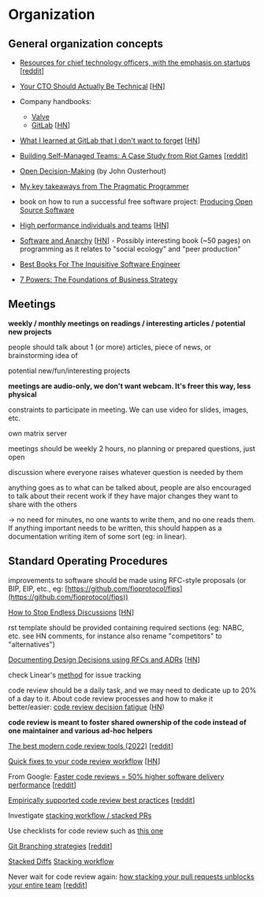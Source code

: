 # Organization

## General organization concepts

- [Resources for chief technology officers, with the emphasis on startups](https://github.com/kuchin/awesome-cto) [[reddit](https://news.ycombinator.com/item?id=26284750)]

- [Your CTO Should Actually Be Technical](https://blog.southparkcommons.com/your-cto-should-actually-be-technical/) [[HN](https://news.ycombinator.com/item?id=32987094)]

- Company handbooks:
  - [Valve](https://cdn.akamai.steamstatic.com/apps/valve/Valve_NewEmployeeHandbook.pdf)
  - [GitLab](https://about.gitlab.com/handbook/) [[HN](https://news.ycombinator.com/item?id=31270407)]

- [What I learned at GitLab that I don't want to forget](https://blog.boleary.dev/what-i-learned-at-gitlab-that-i-dont-want-to-forget/) [[HN](https://news.ycombinator.com/item?id=33963614)]

- [Building Self-Managed Teams: A Case Study from Riot Games](https://codingsans.com/blog/self-managed-teams)
  [[reddit](<https://news.ycombinator.com/item?id=27207107>)]

- [Open Decision-Making](https://web.stanford.edu/\~ouster/cgi-bin/decisions.php)  (by John Ousterhout)

- [My key takeaways from The Pragmatic Programmer](https://arkadiuszchmura.com/posts/my-key-takeaways-from-the-pragmatic-programmer/)

- book on how to run a successful free software project: [Producing Open Source Software](https://producingoss.com/)

- [High performance individuals and teams](https://pablasso.com/high-performance-individuals-and-teams/) [[HN](https://news.ycombinator.com/item?id=31532878)]

- [Software and Anarchy](https://applied-langua.ge/software-and-anarchy.pdf) [[HN](https://news.ycombinator.com/item?id=33173364)] - Possibly interesting book (~50 pages) on programming as it relates to "social ecology" and "peer production"

- [Best Books For The Inquisitive Software Engineer](https://gerlacdt.github.io/posts/programming-books/)

- [7 Powers: The Foundations of Business Strategy](https://www.goodreads.com/book/show/32816087-7-powers)

## Meetings

**weekly / monthly meetings on readings / interesting articles / potential new projects**

people should talk about 1 (or more) articles, piece of news, or brainstorming idea of<br>

potential new/fun/interesting projects

**meetings are audio-only, we don't want webcam. It's freer this way, less physical**<br>

constraints to participate in meeting. We can use video for slides, images, etc.<br>

own matrix server

meetings should be weekly 2 hours, no planning or prepared questions, just open<br>

discussion where everyone raises whatever question is needed by them

anything goes as to what can be talked about, people are also encouraged to talk about their recent work if they have major changes they want to share with the others

\-> no need for minutes, no one wants to write them, and no one reads them. If anything important needs to be written, this should happen as a documentation writing item of some sort (eg: in linear).



## Standard Operating Procedures

improvements to software should be made using RFC-style proposals (or BIP, EIP, etc., eg: [https://github.com/fioprotocol/fips](https://github.com/fioprotocol/fips))

[How to Stop Endless Discussions](<https://candost.blog/how-to-stop-endless-discussions/>) [[HN](https://news.ycombinator.com/item?id=25622149)]

rst template should be provided containing required sections (eg: NABC, etc. see HN comments, for instance also rename "competitors" to "alternatives")

[Documenting Design Decisions using RFCs and ADRs](https://brunoscheufler.com/blog/2020-07-04-documenting-design-decisions-using-rfcs-and-adrs) [[HN](https://news.ycombinator.com/item?id=31557835)]

check Linear's [method](https://linear.app/method) for issue tracking

code review should be a daily task, and we may need to dedicate up to 20% of a day to it. About code review processes and how to make it better/easier: [code review decision fatigue](<https://tylercipriani.com/blog/2022/03/12/code-review-procrastination-and-clarity/>) ([HN](<https://news.ycombinator.com/item?id=30665319>))

**code review is meant to foster shared ownership of the code instead of one maintainer and various ad-hoc helpers**

[The best modern code review tools (2022)](https://medium.com/codeapprove/the-best-modern-code-review-tools-2022-468b51751fa) [[reddit](https://www.reddit.com/r/programming/comments/w54zl7/the_best_modern_code_review_tools_2022/)]

[Quick fixes to your code review workflow](https://consulting.drmaciver.com/code-review-quick-fixes/) [[HN](https://news.ycombinator.com/item?id=31447080)]

From Google: [Faster code reviews = 50% higher software delivery performance](https://devinterrupted.substack.com/p/analysis-the-quickest-path-to-halving) [[reddit](https://www.reddit.com/r/programming/comments/17lkot0/analysis_the_quickest_path_to_halving_software/)]

[Empirically supported code review best practices](https://graphite.dev/blog/code-review-best-practices) [[reddit](https://www.reddit.com/r/programming/comments/18mghkp/empirically_supported_code_review_best_practices/)]

Investigate [stacking workflow / stacked PRs](https://stacking.dev/)

Use checklists for code review such as [this one](https://github.com/mgreiler/code-review-checklist)

[Git Branching strategies](https://pradeepl.com/blog/git-branching-strategies/)
[[reddit](https://www.reddit.com/r/programming/comments/185j2e6/git_branching_strategies_is_this_how_you_are_all/)]

[Stacked Diffs](https://newsletter.pragmaticengineer.com/p/stacked-diffs)
[Stacking workflow](https://stacking.dev/)

Never wait for code review again: [how stacking your pull requests unblocks your entire team](https://graphite.dev/blog/stacked-prs) [[reddit](https://www.reddit.com/r/programming/comments/192twep/never_wait_for_code_review_again_how_stacking/)]
